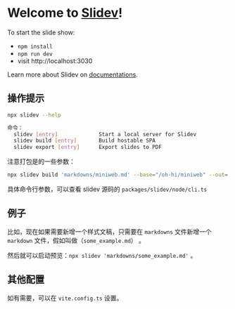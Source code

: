 # Welcome to [Slidev](https://github.com/slidevjs/slidev)!

To start the slide show:

- `npm install`
- `npm run dev`
- visit http://localhost:3030

Learn more about Slidev on [documentations](https://sli.dev/).

## 操作提示

```bash
npx slidev --help

命令：
  slidev [entry]             Start a local server for Slidev            [默认值]
  slidev build [entry]       Build hostable SPA
  slidev export [entry]      Export slides to PDF
```

注意打包是的一些参数：

```bash
npx slidev build 'markdowns/miniweb.md' --base="/oh-hi/miniweb" --out='dist/miniweb'
```

具体命令行参数，可以查看 slidev 源码的 `packages/slidev/node/cli.ts`

## 例子

比如，现在如果需要新增一个样式文稿，只需要在 `markdowns` 文件新增一个 `markdown` 文件，假如叫做（`some_example.md`） 。

然后就可以启动预览：`npx slidev 'markdowns/some_example.md'` 。

## 其他配置

如有需要，可以在 `vite.config.ts` 设置。

